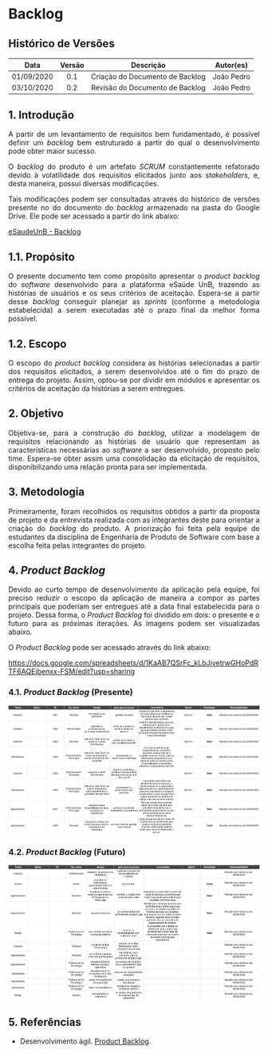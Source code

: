 # Backlog

## Histórico de Versões
| Data     | Versão   | Descrição | Autor(es) |
|:----------:|:--------:|:----------------------:|:---------------------------:|
| 01/09/2020 |   0.1    | Criação do Documento de Backlog  |   João Pedro  |
| 03/10/2020 |   0.2    | Revisão do Documento de Backlog  |   João Pedro  |

## 1. Introdução

<p align="justify"> A partir de um levantamento de requisitos bem fundamentado, é possível definir um <i>backlog</i> bem estruturado a partir do qual o desenvolvimento pode obter maior sucesso.</p> 

<p align="justify"> O <i>backlog</i> do produto é um artefato <i>SCRUM</i> constantemente refatorado devido à volatilidade dos requisitos elicitados junto aos <i>stakeholders</i>, e, desta maneira, possui diversas modificações.</i> 

<p align="justify"> Tais modificações podem ser consultadas através do histórico de versões presente no do documento do <i>backlog</i> armazenado na pasta do Google Drive. Ele pode ser acessado a partir do link abaixo:</p>

[eSaudeUnB - Backlog](https://docs.google.com/spreadsheets/d/1KaAB7QSrFc_kLbJjvetrwGHoPdRTF6AQEjbenxx-FSM/edit?usp=sharing)

## 1.1. Propósito

<p align="justify"> O presente documento tem como propósito apresentar o <i>product backlog</i> do <i>software</i> desenvolvido para a plataforma eSaúde UnB, trazendo as histórias de usuários e os seus critérios de aceitação. Espera-se a partir desse <i>backlog</i> conseguir planejar as <i>sprints</i> (conforme a metodologia estabelecida) a serem executadas até o prazo final da melhor forma possível.</p>

## 1.2. Escopo

<p align="justify"> O escopo do <i>product backlog</i> considera as histórias selecionadas a partir dos requisitos elicitados, a serem desenvolvidos até o fim do prazo de entrega do projeto. Assim, optou-se por dividir em módulos e apresentar os critérios de aceitação da histórias a serem entregues.</p>

## 2. Objetivo

<p align="justify"> Objetiva-se, para a construção do <i>backlog</i>, utilizar a modelagem de requisitos relacionando as histórias de usuário que representam as características necessárias ao <i>software</i> a ser desenvolvido, proposto pelo time. Espera-se obter assim uma consolidação da elicitação de requisitos, disponibilizando uma relação pronta para ser implementada.</p>

## 3. Metodologia

<p align="justify"> Primeiramente, foram recolhidos os requisitos obtidos a partir da proposta de projeto e da entrevista realizada com as integrantes deste para orientar a criação do <i>backlog</i> do produto. A priorização foi feita pela equipe de estudantes da disciplina de Engenharia de Produto de Software com base a escolha feita pelas integrantes do projeto.</p>

## 4. _Product Backlog_

<p align="justify"> Devido ao curto tempo de desenvolvimento da aplicação pela equipe, foi preciso reduzir o escopo da aplicação de maneira a compor as partes principais que poderiam ser entregues até a data final estabelecida para o projeto. Dessa forma, o <i>Product Backlog</i> foi dividido em dois: o presente e o futuro para as próximas iterações. As imagens podem ser visualizadas abaixo.</p>

<p align="justify"> O <i>Product Backlog</i> pode ser acessado através do link abaixo:</p> 

https://docs.google.com/spreadsheets/d/1KaAB7QSrFc_kLbJjvetrwGHoPdRTF6AQEjbenxx-FSM/edit?usp=sharing

### 4.1. _Product Backlog_ (Presente)

[![ProductBacklogPresente](./img/backlog_presente.png)](./img/backlog_presente.png)

### 4.2. _Product Backlog_ (Futuro)

[![ProductBacklogFuturo](./img/backlog_futuro.png)](./img/backlog_futuro.png)

## 5. Referências <a name="referencias"></a>

 * Desenvolvimento ágil. [Product Backlog](https://www.desenvolvimentoagil.com.br/scrum/product_backlog).
